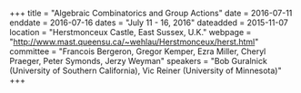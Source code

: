 +++
title = "Algebraic Combinatorics and Group Actions"
date = 2016-07-11
enddate = 2016-07-16
dates = "July 11 - 16, 2016"
dateadded = 2015-11-07
location = "Herstmonceux Castle, East Sussex, U.K."
webpage = "http://www.mast.queensu.ca/~wehlau/Herstmonceux/herst.html"
committee = "Francois Bergeron, Gregor Kemper, Ezra Miller, Cheryl Praeger, Peter Symonds, Jerzy Weyman"
speakers = "Bob Guralnick (University of Southern California), Vic Reiner (University of Minnesota)"
+++
